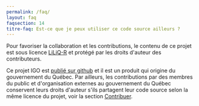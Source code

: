 ```yaml
---
permalink: /faq/
layout: faq
faqsection: 14
titre-faq: Est-ce que je peux utiliser ce code source ailleurs ?
---
```


Pour favoriser la collaboration et les contributions, le contenu de ce projet est sous licence [LiLiQ-R](https://github.com/infra-geo-ouverte/igo/blob/master/LICENCE.txt) et protégé par les droits d'auteur des contributeurs. 

Ce projet IGO est [publié sur github](http://www.github.com/) et il est un produit qui origine du gouvernement du Québec. Par ailleurs, les contributions par des membres du public et d'organisation externes au gouvernement du Québec conservent leurs droits d'auteur s'ils partagent leur code source selon la même licence du projet, voir la section [Contribuer](/site-web/contribuer).
